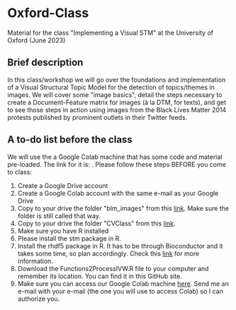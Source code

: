 # Oxford-Class
Material for the class "Implementing a Visual STM" at the University of Oxford (June 2023)

## Brief description
In this class/workshop we will go over the foundations and implementation of a Visual Structural Topic Model for the detection of topics/themes in images. We will cover some "image basics", detail the steps necessary to create a Document-Feature matrix for images (á la DTM, for texts), and get to see those steps in action using images from the Black Lives Matter 2014 protests published by prominent outlets in their Twitter feeds.

## A to-do list before the class
We will use the a Google Colab machine that has some code and material pre-loaded. The link for it is: .
Please follow these steps BEFORE you come to class:

1. Create a Google Drive account
2. Create a Google Colab account with the same e-mail as your Google Drive
3. Copy to your drive the folder "blm_images" from this [link](https://drive.google.com/drive/folders/1VxxBq5IBbBfVHIouEdwrRfOHnKs3aVet?usp=share_link). Make sure the folder is still called that way.
4. Copy to your drive the folder "CVClass" from this [link](https://drive.google.com/drive/folders/1Ss271e6xX4DqZOpLk5zrgE_yg0Fn7vvn?usp=sharing).
5. Make sure you have R installed
6. Please install the stm package in R.
7. Install the rhdf5 package in R. It has to be through Bioconductor and it takes some time, so plan accordingly. Check this [link](https://bioconductor.org/packages/release/bioc/html/rhdf5.html) for more information.
8. Download the Functions2ProcessIVW.R file to your computer and remember its location. You can find it in this GitHub site.
9. Make sure you can access our Google Colab machine [here](https://colab.research.google.com/drive/17juHueFZlHjOCGuMWgOgMthLu7grAhCQ?usp=sharing). Send me an e-mail with your e-mail (the one you will use to access Colab) so I can authorize you.
